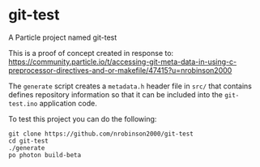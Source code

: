 # git-test

A Particle project named git-test

This is a proof of concept created in response to: <https://community.particle.io/t/accessing-git-meta-data-in-using-c-preprocessor-directives-and-or-makefile/47415?u=nrobinson2000>

The `generate` script creates a `metadata.h` header file in `src/` that contains defines repository information so that it can be included into the `git-test.ino` application code.

To test this project you can do the following:

```
git clone https://github.com/nrobinson2000/git-test
cd git-test
./generate
po photon build-beta
```
